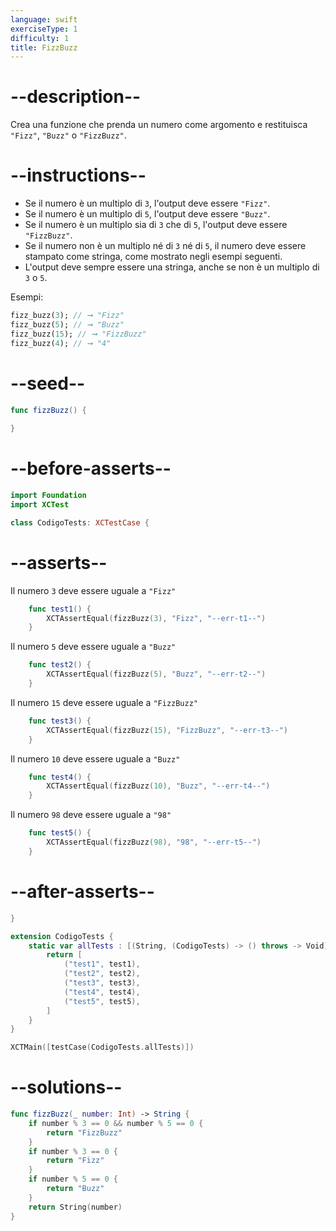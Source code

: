 ```yaml
---
language: swift
exerciseType: 1
difficulty: 1
title: FizzBuzz
---
```


# --description--

Crea una funzione che prenda un numero come argomento e restituisca `"Fizz"`, `"Buzz"` o `"FizzBuzz"`.

# --instructions--

- Se il numero è un multiplo di `3`, l'output deve essere `"Fizz"`.
- Se il numero è un multiplo di `5`, l'output deve essere `"Buzz"`.
- Se il numero è un multiplo sia di `3` che di `5`, l'output deve essere `"FizzBuzz"`.
- Se il numero non è un multiplo né di `3` né di `5`, il numero deve essere stampato come stringa, come mostrato negli esempi seguenti.
- L'output deve sempre essere una stringa, anche se non è un multiplo di `3` o `5`.

Esempi:
```dart
fizz_buzz(3); // ➞ "Fizz"
fizz_buzz(5); // ➞ "Buzz"
fizz_buzz(15); // ➞ "FizzBuzz"
fizz_buzz(4); // ➞ "4"
```

# --seed--

```swift
func fizzBuzz() {
    
}
```

# --before-asserts--

```swift
import Foundation
import XCTest

class CodigoTests: XCTestCase {
```

# --asserts--

Il numero `3` deve essere uguale a `"Fizz"`

```swift
    func test1() {
        XCTAssertEqual(fizzBuzz(3), "Fizz", "--err-t1--")
    }
```

Il numero `5` deve essere uguale a `"Buzz"`

```swift
    func test2() {
        XCTAssertEqual(fizzBuzz(5), "Buzz", "--err-t2--")
    }
```

Il numero `15` deve essere uguale a `"FizzBuzz"`

```swift
    func test3() {
        XCTAssertEqual(fizzBuzz(15), "FizzBuzz", "--err-t3--")
    }
```

Il numero `10` deve essere uguale a `"Buzz"`

```swift
    func test4() {
        XCTAssertEqual(fizzBuzz(10), "Buzz", "--err-t4--")
    }
```

Il numero `98` deve essere uguale a `"98"`

```swift
    func test5() {
        XCTAssertEqual(fizzBuzz(98), "98", "--err-t5--")
    }
```

# --after-asserts--

```swift
}

extension CodigoTests {
    static var allTests : [(String, (CodigoTests) -> () throws -> Void)] {
        return [
            ("test1", test1),
            ("test2", test2),
            ("test3", test3),
            ("test4", test4),
            ("test5", test5),
        ]
    }
}

XCTMain([testCase(CodigoTests.allTests)])
```

# --solutions--

```swift
func fizzBuzz(_ number: Int) -> String {
    if number % 3 == 0 && number % 5 == 0 {
        return "FizzBuzz"
    }
    if number % 3 == 0 {
        return "Fizz"
    }
    if number % 5 == 0 {
        return "Buzz"
    }
    return String(number)
}
```
